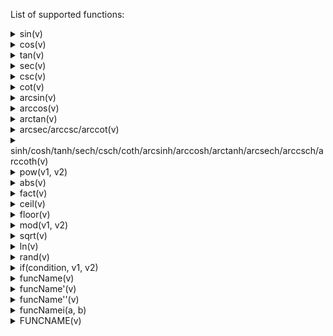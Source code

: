 List of supported functions:

<details>
<summary>sin(v)</summary>


**Definition:**
Value is the sine of v.

**Examples:**
* sin(pi) will be equal to 0
* sin(3pi/2) will be equal to -1
</details>

<details>
<summary>cos(v)</summary>


**Definition:**
Value is the cosine of v.

**Examples:**
* cos(pi) will be equal to -1
* sin(3pi/2) will be equal to 0
</details>

<details>
<summary>tan(v)</summary>


**Definition:**
Value is the tangent of v.

**Examples:**
* tan(pi) will be equal to 0
* tan(3pi/4) will be equal to -1
</details>

<details>
<summary>sec(v)</summary>


**Definition:**
Value is the secant of v.

**Examples:**
* sec(pi) will be equal to -1
* sec(3pi/2) will be undefined
</details>

<details>
<summary>csc(v)</summary>


**Definition:**
Value is the cosecant of v.

**Examples:**
* csc(pi) will be undefined
* csc(3pi/2) will be equal to -1
</details>

<details>
<summary>cot(v)</summary>


**Definition:**
Value is the cotangent of v.

**Examples:**
* cot(pi/2) will be equal to 0
* cot(pi) will be undefined
</details>

<details>
<summary>arcsin(v)</summary>


**Definition:**
Value is the inverse/arc sine of v.

**Examples:**
* arcsin(1) will be equal to pi/2
* arcsin(-1) will be equal to -pi/2
</details>

<details>
<summary>arccos(v)</summary>


**Definition:**
Value is the inverse/arc cosine of v.

**Examples:**
* arccos(1) will be equal to pi
* arccos(0) will be equal to pi/2
</details>

<details>
<summary>arctan(v)</summary>


**Definition:**
Value is the inverse/arc tangent of v.

**Examples:**
* arctan(0) will be equal to 0
* arctan(1) will be equal to pi/4
</details>

<details>
<summary>arcsec/arccsc/arccot(v)</summary>


**Definition:**
Value is the inverse/arc secant/cosecant/cotangent of v.

**Examples:**
* arcsec(1) will be equal to 0
* arccsc(1) will be equal to pi/2
</details>

<details>
<summary>sinh/cosh/tanh/sech/csch/coth/arcsinh/arccosh/arctanh/arcsech/arccsch/arccoth(v)</summary>


**Definition:**
Value is the hyperbolic sine/cosine/tangent/secant/cosecant/cotangent/arcsine/arccosine/arctangent/arcsecant/arccosecant/arccotangent of v.

**Examples:**
* sinh(0) will be equal to 0
* cosh(0) will be equal to 1
</details>

<details>
<summary>pow(v1, v2)</summary>


**Definition:**
Value is v1 raised to the v2th power.

**Examples:**
* pow(2, 4) will be equal to 16
* pow(5, 3) will be equal to 125
</details>

<details>
<summary>abs(v)</summary>


**Definition:**
Value is the absolute value of v.

**Examples:**
* abs(-52) will be equal to 52
* abs(28) will be equal to 28
</details>

<details>
<summary>fact(v)</summary>


**Definition:**
Value is the factorial of v.

**Examples:**
* fact(3) will be equal to 6
* fact(4) will be equal to 24
</details>

<details>
<summary>ceil(v)</summary>


**Definition:**
Value is v, rounded up to the nearest integer.

**Examples:**
* ceil(4.001) will be equal to 5
* ceil(-6.8) will be equal to -6
</details>

<details>
<summary>floor(v)</summary>


**Definition:**
Value is v, rounded down to the nearest integer.

**Examples:**
* floor(4.9999) will be equal to 4
* floor(-7.2) will be equal to -8
</details>

<details>
<summary>mod(v1, v2)</summary>


**Definition:**
Value is the modulo operation using v1 and v2. The value is the remainder of v1/v2.

**Examples:**
* mod(1, 2) will be equal to 1
* mod(3, 3) will be equal to 0
</details>

<details>
<summary>sqrt(v)</summary>


**Definition:**
Value is the square root of v.

**Examples:**
* sqrt(4) will be equal to 2
* sqrt(1024) will be equal to 32
</details>

<details>
<summary>ln(v)</summary>


**Definition:**
Value is the natural logarithm of v.

**Examples:**
* ln(e) will be equal to 1
* ln(1) will be equal to 0
</details> 

<details>
<summary>rand(v)</summary>


**Definition:**
Value is a random number between 0 and 1 multiplied by v. The random number is determined on graph, so the value will be different each time the marbles are ran. The value of rand does not change while the marbles are being ran.

**Examples:**
* rand(1) will give a random value between 0 and 1.
* rand(pi) will give a random value between 0 and pi.
</details>

<details>
<summary>if(condition, v1, v2)</summary>


**Definition:**
If condition is true, value is v1. Otherwise value is v2

**Examples:**
* ife(0, 1, 1, 2) will be equal to 2
* ife(sin(pi), 0, 1, 2) will be equal to 1
</details>


<details>
<summary>funcName(v)</summary>


**Definition:**
Value is the value of the function specified evaluated at v. View the name of a function to the right of the equation.

**Examples:**
* If f(x) is x^2 + 1, then f(2) will be equal to 5.
* If b(x) is sqrt(x)+5, then b(16) will be equal to 9.
</details>

<details>
<summary>funcName'(v)</summary>


**Definition:**
Value is the derivative of the function specified at v. View the name of a function to the left of the equation.

**Examples:**
* If f(x) is x^2 + 1, then f'(2) will be equal to 4.
* If b(x) is sqrt(x)+5, then b'(16) will be equal to 1/8.
</details>

<details>
<summary>funcName''(v)</summary>


**Definition:**
Value is the second derivative of the function specified at v. View the name of a function to the left of the equation.

**Examples:**
* If f(x) is x^2 + 1, then f''(2) will be equal to 2.
* If b(x) is x^4, then b''(4) will be equal to 192.
</details>

<details>
<summary>funcNamei(a, b)</summary>


**Definition:**
Value is the integral of the function specified from a to b. View the name of a function to the left of the equation.

**Examples:**
* If f(x) is 2x, then fi(0, 1) will be equal to 1.
* If b(x) is x^2, then bi(1, 2) will be equal to 7/3.
</details>

<details>
<summary>FUNCNAME(v)</summary>


**Definition:**
Value is the antiderivative of the function specified at v. View the name of a function to the left of the equation.

**Examples:**
* If f(x) is x^2 + 1, then F(2) will be equal to 14/3.
* If b(x) is x, then B(1) will be equal to 1/2.
</details>